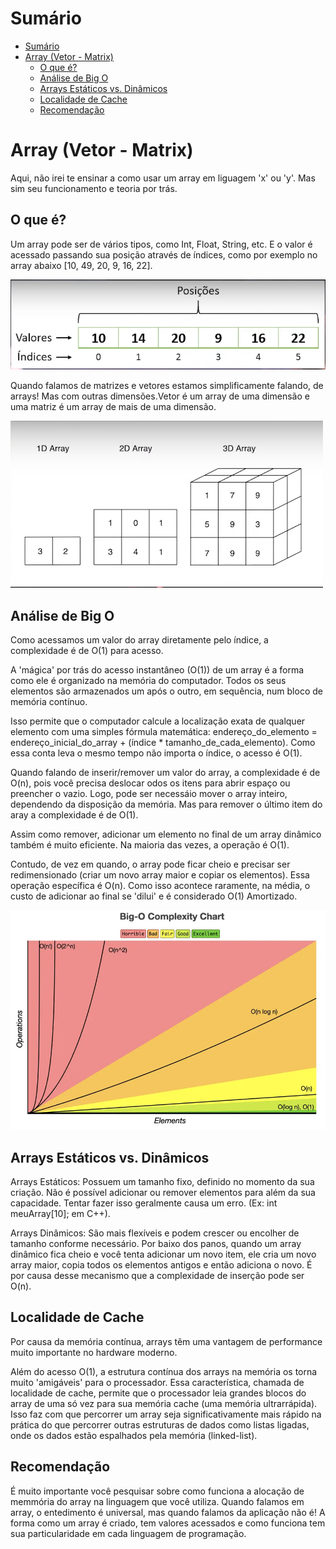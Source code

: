# Sumário

- [Sumário](#sumário)
- [Array (Vetor - Matrix)](#array-vetor---matrix)
  - [O que é?](#o-que-é)
  - [Análise de Big O](#análise-de-big-o)
  - [Arrays Estáticos vs. Dinâmicos](#arrays-estáticos-vs-dinâmicos)
  - [Localidade de Cache](#localidade-de-cache)
  - [Recomendação](#recomendação)

# Array (Vetor - Matrix)

Aqui, não irei te ensinar a como usar um array em liguagem 'x' ou 'y'. Mas sim seu funcionamento e teoria por trás.

## O que é?

Um array pode ser de vários tipos, como Int, Float, String, etc. E o valor é acessado passando sua posição através de índices, como por exemplo no array abaixo [10, 49, 20, 9, 16, 22].

![alt text](../media/image.png)

Quando falamos de matrizes e vetores estamos simplificamente falando, de arrays! Mas com outras dimensões.Vetor é um array de uma dimensão e uma matriz é um array de mais de uma dimensão.

![alt text](../media/image-1.png)

## Análise de Big O

Como acessamos um valor do array diretamente pelo índice, a complexidade é de O(1) para acesso.

A 'mágica' por trás do acesso instantâneo (O(1)) de um array é a forma como ele é organizado na memória do computador. Todos os seus elementos são armazenados um após o outro, em sequência, num bloco de memória contínuo.

Isso permite que o computador calcule a localização exata de qualquer elemento com uma simples fórmula matemática: endereço_do_elemento = endereço_inicial_do_array + (índice * tamanho_de_cada_elemento). Como essa conta leva o mesmo tempo não importa o índice, o acesso é O(1).

Quando falando de inserir/remover um valor do array, a complexidade é de O(n), pois você precisa deslocar odos os itens para abrir espaço ou preencher o vazio. Logo, pode ser necessáio mover o array inteiro, dependendo da disposição da memória. Mas para remover o último item do aray a complexidade é de O(1).

Assim como remover, adicionar um elemento no final de um array dinâmico também é muito eficiente. Na maioria das vezes, a operação é O(1).

Contudo, de vez em quando, o array pode ficar cheio e precisar ser redimensionado (criar um novo array maior e copiar os elementos). Essa operação específica é O(n). Como isso acontece raramente, na média, o custo de adicionar ao final se 'dilui' e é considerado O(1) Amortizado.

![alt text](../media/image-2.png)

## Arrays Estáticos vs. Dinâmicos

Arrays Estáticos: Possuem um tamanho fixo, definido no momento da sua criação. Não é possível adicionar ou remover elementos para além da sua capacidade. Tentar fazer isso geralmente causa um erro. (Ex: int meuArray[10]; em C++).

Arrays Dinâmicos: São mais flexíveis e podem crescer ou encolher de tamanho conforme necessário. Por baixo dos panos, quando um array dinâmico fica cheio e você tenta adicionar um novo item, ele cria um novo array maior, copia todos os elementos antigos e então adiciona o novo. É por causa desse mecanismo que a complexidade de inserção pode ser O(n).

## Localidade de Cache

Por causa da memória contínua, arrays têm uma vantagem de performance muito importante no hardware moderno.

Além do acesso O(1), a estrutura contínua dos arrays na memória os torna muito 'amigáveis' para o processador. Essa característica, chamada de localidade de cache, permite que o processador leia grandes blocos do array de uma só vez para sua memória cache (uma memória ultrarrápida). Isso faz com que percorrer um array seja significativamente mais rápido na prática do que percorrer outras estruturas de dados como listas ligadas, onde os dados estão espalhados pela memória (linked-list).

## Recomendação

É muito importante você pesquisar sobre como funciona a alocação de memmória do array na linguagem que você utiliza. Quando falamos em array, o entedimento é universal, mas quando falamos da aplicação não é! A forma como um array é criado, tem valores acessados e como funciona tem sua particularidade em cada linguagem de programação.
